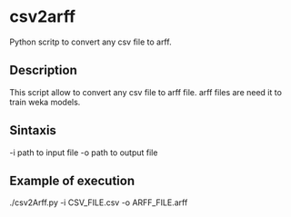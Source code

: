 # csv2arff
Python scritp to convert any csv file to arff.

## Description
This script allow to convert any csv file to arff file.
arff files are need it to train weka models.

## Sintaxis
-i path to input file
-o path to output file

## Example of execution
./csv2Arff.py -i CSV_FILE.csv -o ARFF_FILE.arff
